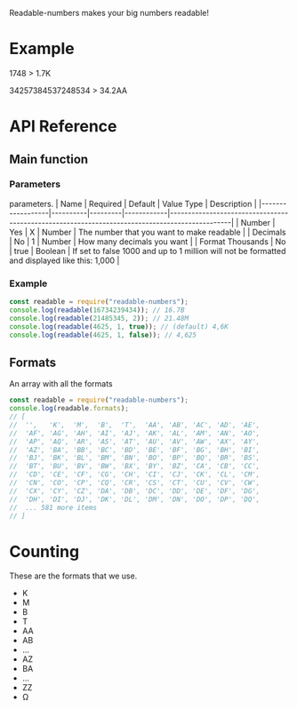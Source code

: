 Readable-numbers makes your big numbers readable!

# Example
1748 > 1.7K

34257384537248534 > 34.2AA

# API Reference
## Main function
### Parameters
parameters.
| Name             | Required | Default | Value Type | Description                                                                                   |
|------------------|----------|---------|------------|-----------------------------------------------------------------------------------------------|
| Number           | Yes      | X       | Number     | The number that you want to make readable                                                     |
| Decimals         | No       | 1       | Number     | How many decimals you want                                                                    |
| Format Thousands | No       | true    | Boolean    | If set to false 1000 and up to 1 million will not be formatted and displayed like this: 1,000 |
### Example
```js
const readable = require("readable-numbers");
console.log(readable(16734239434)); // 16.7B
console.log(readable(21485345, 2)); // 21.48M
console.log(readable(4625, 1, true)); // (default) 4,6K
console.log(readable(4625, 1, false)); // 4,625
```
## Formats
An array with all the formats
```js
const readable = require("readable-numbers");
console.log(readable.formats); 
// [
//  '',   'K',  'M',  'B',  'T',  'AA', 'AB', 'AC', 'AD', 'AE',
//  'AF', 'AG', 'AH', 'AI', 'AJ', 'AK', 'AL', 'AM', 'AN', 'AO',
//  'AP', 'AQ', 'AR', 'AS', 'AT', 'AU', 'AV', 'AW', 'AX', 'AY',
//  'AZ', 'BA', 'BB', 'BC', 'BD', 'BE', 'BF', 'BG', 'BH', 'BI',
//  'BJ', 'BK', 'BL', 'BM', 'BN', 'BO', 'BP', 'BQ', 'BR', 'BS',
//  'BT', 'BU', 'BV', 'BW', 'BX', 'BY', 'BZ', 'CA', 'CB', 'CC',
//  'CD', 'CE', 'CF', 'CG', 'CH', 'CI', 'CJ', 'CK', 'CL', 'CM',
//  'CN', 'CO', 'CP', 'CQ', 'CR', 'CS', 'CT', 'CU', 'CV', 'CW',
//  'CX', 'CY', 'CZ', 'DA', 'DB', 'DC', 'DD', 'DE', 'DF', 'DG',
//  'DH', 'DI', 'DJ', 'DK', 'DL', 'DM', 'DN', 'DO', 'DP', 'DQ',
//  ... 581 more items
// ]
```

# Counting
These are the formats that we use. 

* K
* M
* B
* T
* AA
* AB
* ...
* AZ
* BA
* ...
* ZZ
* Ω
